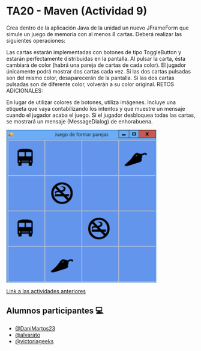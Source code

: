 
# TA20 - Maven (Actividad 9)

Crea dentro de la aplicación Java de la unidad un nuevo JFrameForm que simule un juego de memoria con al menos 8 cartas. Deberá realizar las siguientes operaciones:


Las cartas estarán implementadas con botones de tipo ToggleButton y estarán perfectamente distribuidas en la pantalla.
Al pulsar la carta, ésta cambiará de color (habrá una pareja de cartas de cada color).
El jugador únicamente podrá mostrar dos cartas cada vez.
Si las dos cartas pulsadas son del mismo color, desaparecerán de la pantalla.
Si las dos cartas pulsadas son de diferente color, volverán a su color original.
RETOS ADICIONALES:

En lugar de utilizar colores de botones, utiliza imágenes.
Incluye una etiqueta que vaya contabilizando los intentos y que muestre un mensaje cuando el jugador acaba el juego.
Si el jugador desbloquea todas las cartas, se mostrará un mensaje (MessageDialog) de enhorabuena.

<img align="center" alt="Coding" width="400" src="https://github.com/alvarato/Tarea20/blob/main/img/img9.png">

[Link a las actividades anteriores](https://github.com/alvarato/Tarea20)
## Alumnos participantes 💻

- [@DaniMartos23](https://github.com/DaniMartos23)
- [@alvarato](https://github.com/alvarato)
- [@victoriageeks](https://github.com/victoriageeks)


